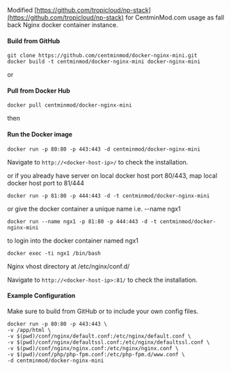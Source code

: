 Modified [https://github.com/tropicloud/np-stack](https://github.com/tropicloud/np-stack) for CentminMod.com usage as fall back Nginx docker container instance.

#### Build from GitHub
    git clone https://github.com/centminmod/docker-nginx-mini.git
    docker build -t centminmod/docker-nginx-mini docker-nginx-mini
    

or

#### Pull from Docker Hub
    docker pull centminmod/docker-nginx-mini
    

then

#### Run the Docker image
    docker run -p 80:80 -p 443:443 -d centminmod/docker-nginx-mini 
  
Navigate to `http://<docker-host-ip>/` to check the installation.

or if you already have server on local docker host port 80/443, map local docker host port to 81/444

    docker run -p 81:80 -p 444:443 -d -t centminmod/docker-nginx-mini

or give the docker container a unique name i.e. --name ngx1

    docker run --name ngx1 -p 81:80 -p 444:443 -d -t centminmod/docker-nginx-mini

to login into the docker container named ngx1

    docker exec -ti ngx1 /bin/bash

Nginx vhost directory at /etc/nginx/conf.d/

Navigate to `http://<docker-host-ip>:81/` to check the installation.

#### Example Configuration
Make sure to build from GitHub or to include your own config files.

    docker run -p 80:80 -p 443:443 \
    -v /app/html \
    -v $(pwd)/conf/nginx/default.conf:/etc/nginx/default.conf \
    -v $(pwd)/conf/nginx/defaultssl.conf:/etc/nginx/defaultssl.conf \
    -v $(pwd)/conf/nginx/nginx.conf:/etc/nginx/nginx.conf \
    -v $(pwd)/conf/php/php-fpm.conf:/etc/php-fpm.d/www.conf \
    -d centminmod/docker-nginx-mini
    
